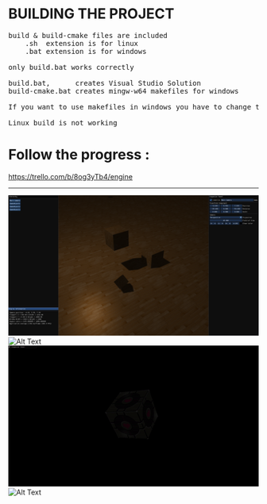 # BUILDING THE PROJECT
<pre>
build & build-cmake files are included
    .sh  extension is for linux
    .bat extension is for windows

only build.bat works correctly

build.bat,      creates Visual Studio Solution
build-cmake.bat creates mingw-w64 makefiles for windows

If you want to use makefiles in windows you have to change the linked library directory for glfw3 in CMakeLists.txt

Linux build is not working
</pre>

# Follow the progress : 
  https://trello.com/b/8og3yTb4/engine

---

![Alt Text](engine_demo.png)
![Alt Text](cascaded_shadow_map.gif)
![Alt Text](lighting_demo4-diffuse_map.gif)
![Alt Text](lighting_demo3-diffuse_map-specular_map.gif)